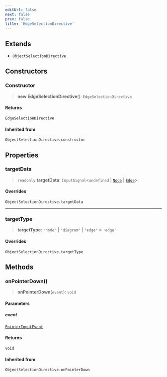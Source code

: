 ```yaml
---
editUrl: false
next: false
prev: false
title: 'EdgeSelectionDirective'
---
```


## Extends

- `ObjectSelectionDirective`

## Constructors

### Constructor

> **new EdgeSelectionDirective**(): `EdgeSelectionDirective`

#### Returns

`EdgeSelectionDirective`

#### Inherited from

`ObjectSelectionDirective.constructor`

## Properties

### targetData

> `readonly` **targetData**: `InputSignal`\<`undefined` \| [`Node`](/api/types/node/) \| [`Edge`](/api/other/edge/)\>

#### Overrides

`ObjectSelectionDirective.targetData`

---

### targetType

> **targetType**: `"node"` \| `"diagram"` \| `"edge"` = `'edge'`

#### Overrides

`ObjectSelectionDirective.targetType`

## Methods

### onPointerDown()

> **onPointerDown**(`event`): `void`

#### Parameters

##### event

[`PointerInputEvent`](/api/other/pointerinputevent/)

#### Returns

`void`

#### Inherited from

`ObjectSelectionDirective.onPointerDown`
